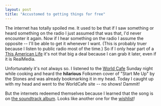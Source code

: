 ```yaml
---
layout: post
title: "Accustomed to getting things for free"
---
```




The internet has totally spoiled me. It used to be that if I saw something or heard something on the radio I just assumed that was that, I'd never encounter it again. Now if I hear something on the radio I assume the opposite -- I'll be able to get it whenever I want. (This is probably truer because I listen to public radio most of the time.) So if I only hear part of a <a href="http://thisamericanlife.org/">This American Life</a> it's not that big a deal because I can grab it later, even if it is RealMedia. 

<p>Unfortunately it's not always so. I listened to the <a href="http://www.worldcafe.org/index.php">World Cafe</a> Sunday night while cooking and heard the <b>hilarious</b> Folksmen cover of "Start Me Up" by the Stones and was already bookmarking it in my head. Today I caught up with my head and went to the WorldCafe site -- no shows! Dammit!</p>

<p>But the internets redeemed themselves because I learned that the song is on <a href="http://www.amazon.com/exec/obidos/tg/detail/-/B00008QS9V/">the soundtrack album</a>. Looks like another one for the <a href="http://www.cwinters.com/wishlist.html">wishlist</a>!</p>


